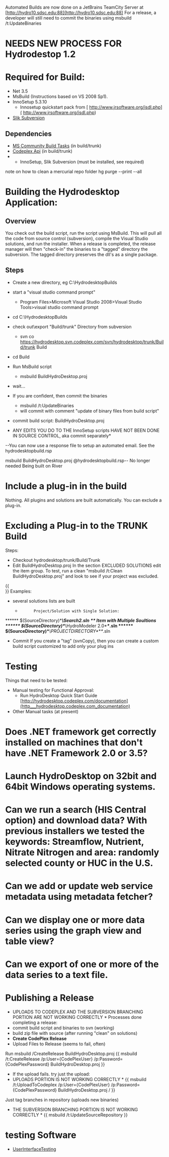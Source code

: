 Automated Builds are now done on a JetBrains TeamCity Server at [http://hydro10.sdsc.edu:88](http://hydro10.sdsc.edu:88)
For a release, a developer will still need to commit the binaries using msbuild /t:UpdateBinaries

# NEEDS NEW PROCESS FOR Hydrodestop 1.2

# Required for Build:
* Net 3.5
* MsBuild (Instructions based on  VS 2008 Sp1).
* InnoSetup 5.3.10 
	* Innosetup quickstart pack from [ http://www.jrsoftware.org/isdl.php]( http://www.jrsoftware.org/isdl.php)
* [Slik Subversion](http://www.sliksvn.com/en/download)
## Dependencies
* [MS Community Build Tasks](http://msbuildtasks.tigris.org) (in build/trunk)
* [Codeplex Api](http://codeplex.codeplex.com/wikipage?title=CodePlexMSBuildTasks&referringTitle=CodePlexAPI) (in build/trunk)
* + InnoSetup, Slik Subversion (must be installed, see required)

 note on how to clean a mercurial repo folder
hg purge --print --all

# Building the Hydrodesktop Application:
## Overview
You check out the build script, run the script using MsBuild. This will pull all the code from source control (subversion), compile the Visual Studio solutions, and run the installer. When a release is completed, the release manager will then "check-in" the binaries to a "tagged" directory the subversion. The tagged directory preserves the dll's as a single package. 

## Steps
* Create a new directory, eg C:\HydrodesktopBuilds
* start a "visual studio command prompt"
	* Program Files>Microsoft Visual Studio 2008>Visual Studio Tools>visual studio command prompt
* cd C:\HydrodesktopBuilds
* check out\export "Build/trunk" Directory from subversion
	* svn co https://hydrodesktop.svn.codeplex.com/svn/hydrodesktop/trunk/Build/trunk   Build
* cd Build
* Run MsBuild script
	*  msbuild BuildHydroDesktop.proj
* wait...
* If you are confident, then commit the binaries
	* msbuild /t:UpdateBinaries
	* will commit with comment "update of binary files from build script"
* commit build script: BuildHydroDesktop.proj

* ANY EDITS YOU DO TO THE InnoSetup scripts HAVE NOT BEEN DONE IN SOURCE CONTROL, aka commit separately*

--You can now use a response file to setup an automated email. See the hydrodesktopbuild.rsp

 msbuild BuildHydroDesktop.proj @hydrodesktopbuild.rsp-- No longer needed Being built on River

# Include a plug-in in the build
Nothing. All plugins and solutions are built automatically. You can exclude a plug-in.

# Excluding a Plug-in to the TRUNK Build
Steps:
* Checkout hydrodesktop/trunk/Build/Trunk
* Edit BuildHydroDesktop.proj
In the section EXCLUDED SOLUTIONS edit the item group. To test, run a clean
"msbuild /t:Clean  BuildHydroDesktop.proj" and look to see if your project was excluded.

{{	
	<ItemGroup>
	   <excludedSolution Include="$(SourceDirectory)\Source\Libraries\UserControls\HydroDesktopControls.sln" />
	   <excludedSolution Include="$(SourceDirectory)\**\Search2.sln" />
	   <excludedSolution Include="$(SourceDirectory)\****\HydroModeler 2.0\****\**.sln" />
	   <excludedSolution Include="$(SourceDirectory)\****\HydroModeler\****\**.sln" />
	   <excludedSolution Include="$(SourceDirectory)\**\RibbonSamplePlugin.sln"/>
	</ItemGroup>
}}
Examples:
* several solutions lists are built
	* 		    Project/Solution with Single Solution:
******		       $(SourceDirectory)\****\Search2.sln
**			Item with Multiple Soultions
******			   $(SourceDirectory)\****\HydroModeler 2.0\****\**.sln
******			   $(SourceDirectory)\****\PROJECTDIRECTORY\****\**.sln
			
* Commit
If you create a "tag" (svnCopy), then you can create a custom build script customized to add only your plug ins

# Testing
Things that need to be tested:
* Manual testing for Functional Approval:
	* Run HydroDesktop Quick Start Guide [http://hydrodesktop.codeplex.com/documentation](http___hydrodesktop.codeplex.com_documentation)
* Other Manual tasks (at present)
# Does .NET framework get correctly installed on machines that don't have .NET Framework 2.0 or 3.5?
# Launch HydroDesktop on 32bit and 64bit Windows operating systems.
# Can we run a search (HIS Central option) and download data? With previous installers we tested the keywords: Streamflow, Nutrient, Nitrate Nitrogen and area: randomly selected county or HUC in the U.S.
# Can we add or update web service metadata using metadata fetcher?
# Can we display one or more data series using the graph view and table view?
# Can we export of one or more of the data series to a text file.

# Publishing a Release
* UPLOADS TO CODEPLEX AND THE SUBVERSION BRANCHING PORTION ARE NOT WORKING CORRECTLY *
Processes done completing a release:
* commit build script and binaries to svn (working)
* build zip file with source (after running "clean" on solutions)
* **Create CodePlex Release**
* Upload Files to Release (seems to fail, often)

Run msbuild /CreateRelease BuildHydroDesktop.proj
{{
msbuild /t:CreateRelease /p:User={CodePlexUser} /p:Password={CodePlexPassword} BuildHydroDesktop.proj
 }}
* If the upload fails. try just the upload:
* UPLOADS PORTION IS NOT WORKING CORRECTLY *
{{
msbuild /t:UploadToCodeplex /p:User={CodePlexUser} /p:Password={CodePlexPassword} BuildHydroDesktop.proj /
}}

Just tag branches in repository (uploads new binaries)
* THE SUBVERSION BRANCHING PORTION IS NOT WORKING CORRECTLY *
{{
msbuild /t:UpdateSourceRepository 
 }}

# testing Software
* [UserInterfaceTesting](UserInterfaceTesting)
